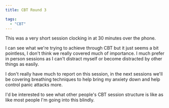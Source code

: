 ```yaml
---
title: CBT Round 3

tags:
  - "CBT"
---
```

This was a very short session clocking in at 30 minutes over the phone.

I can see what we're trying to achieve through CBT but it just seems a bit pointless, I don't think we really covered much of importance. I much prefer in person sessions as I can't distract myself or become distracted by other things as easily.

I don't really have much to report on this session, in the next sessions we'll be covering breathing techniques to help bring my anxiety down and help control panic attacks more.

I'd be interested to see what other people's CBT session structure is like as like most people I'm going into this blindly.

